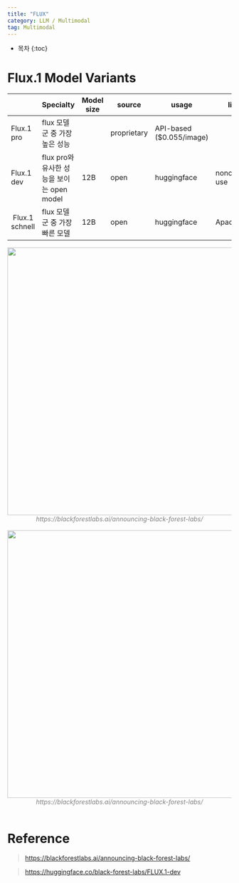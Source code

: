 ```yaml
---
title: "FLUX"
category: LLM / Multimodal
tag: Multimodal
---
```








* 목차
{:toc}











# Flux.1 Model Variants

<html>
  <table border="0" cellpadding="0" cellspacing="0" width="926" style="">
    <thead>
      <tr height="23" style="height:17.4pt">
        <th></th>
        <th>Specialty</th>
        <th>Model size</th>
        <th>source</th>
        <th>usage</th>
        <th>license&nbsp;</th>
        <th>base model</th>
        <th>training methode</th>
      </tr>
    </thead>
   <colgroup><col width="110" style="mso-width-source:userset;mso-width-alt:3507;width:82pt">
   <col width="87" style="mso-width-source:userset;mso-width-alt:2790;width:65pt">
   <col width="150" style="mso-width-source:userset;mso-width-alt:4787;width:112pt">
   <col width="191" style="mso-width-source:userset;mso-width-alt:6118;width:143pt">
   <col width="152" style="mso-width-source:userset;mso-width-alt:4864;width:114pt">
   <col width="236" style="mso-width-source:userset;mso-width-alt:7552;width:177pt">
   </colgroup>
    <tbody>
      <tr height="23" style="height:17.4pt">
        <td height="23" class="xl67" style="height:17.4pt">Flux.1 pro</td>
        <td>flux 모델군 중 가장 높은 성능</td>
        <td></td>
        <td>proprietary</td>
        <td>API-based ($0.055/image)</td>
        <td></td>
        <td rowspan="3" class="xl66">hybrid architecture of multimodal and parallel diffusion transformer<br>+ rotary positional embeddings<br>+ parallel attention layer</td>
        <td rowspan="3" class="xl66">Guidance Distillation + flow matching</td>
      </tr>
      <tr height="23" style="height:17.4pt">
        <td height="23" class="xl67" style="height:17.4pt">Flux.1 dev</td>
        <td>flux pro와 유사한 성능을 보이는 open model</td>
        <td>12B</td>
        <td>open</td>
        <td>huggingface</td>
        <td>noncommercial use</td>
      </tr>
      <tr height="23" style="height:17.4pt">
        <td height="23" class="xl67" style="height:17.4pt">&nbsp;Flux.1 schnell</td>
        <td>flux 모델군 중 가장 빠른 모델</td>
        <td>12B</td>
        <td>open</td>
        <td>huggingface</td>
        <td>Apache 2.0</td>
      </tr>
    </tbody>
  </table>
</html>


<center><img width="600" src="https://github.com/user-attachments/assets/7a3b7b1e-ec03-420e-b734-592ec80b693f"></center>
<center><em style="color:gray;">https://blackforestlabs.ai/announcing-black-forest-labs/</em></center><br>


<center><img width="600" src="https://github.com/user-attachments/assets/e36d82e2-2ef3-4286-88db-bbd2d9314af6"></center>
<center><em style="color:gray;">https://blackforestlabs.ai/announcing-black-forest-labs/</em></center><br>


# Reference

> https://blackforestlabs.ai/announcing-black-forest-labs/

> https://huggingface.co/black-forest-labs/FLUX.1-dev
